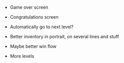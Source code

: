 - Game over screen
- Congratulations screen
- Automatically go to next level?

- Better inventory in portrait, on several lines and stuff
- Maybe better win flow
- More levels
